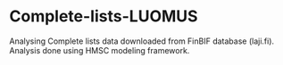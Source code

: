 # Complete-lists-LUOMUS
Analysing Complete lists data downloaded from FinBIF database (laji.fi). Analysis done using HMSC modeling framework.
